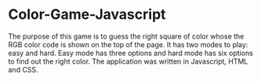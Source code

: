 # Color-Game-Javascript

The purpose of this game is to guess the right square of color whose the RGB color code is shown on the top of the page.
It has two modes to play: easy and hard. 
Easy mode has three options and hard mode has six options to find out the right color.
The application was written in Javascript, HTML and CSS.
